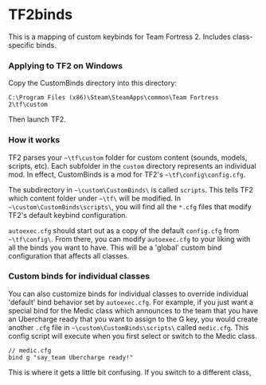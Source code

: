 # TF2binds

This is a mapping of custom keybinds for Team Fortress 2. Includes class-specific binds.

### Applying to TF2 on Windows
Copy the CustomBinds directory into this directory:  
```
C:\Program Files (x86)\Steam\SteamApps\common\Team Fortress 2\tf\custom
```
Then launch TF2.  

### How it works
TF2 parses your `~\tf\custom` folder for custom content (sounds, models, scripts, etc). Each subfolder in the `custom` directory represents an individual mod. In effect, CustomBinds is a mod for TF2's `~\tf\config\config.cfg`.

The subdirectory in `~\custom\CustomBinds\` is called `scripts`. This tells TF2 which content folder under `~\tf\` will be modified. In `~\custom\CustomBinds\scripts\`, you will find all the `*.cfg` files that modify TF2's default keybind configuration.

`autoexec.cfg` should start out as a copy of the default `config.cfg` from `~\tf\config\`. From there, you can modify `autoexec.cfg` to your liking with all the binds you want to have. This will be a 'global' custom bind configuration that affects all classes.

### Custom binds for individual classes
You can also customize binds for individual classes to override individual 'default' bind behavior set by `autoexec.cfg`. For example, if you just want a special bind for the Medic class which announces to the team that you have an Ubercharge ready that you want to assign to the G key, you would create another `.cfg` file in `~\custom\CustomBinds\scripts\` called `medic.cfg`. This config script will execute when you first select or switch to the Medic class.

```
// medic.cfg
bind g "say_team Ubercharge ready!"
```

This is where it gets a little bit confusing. If you switch to a different class,
